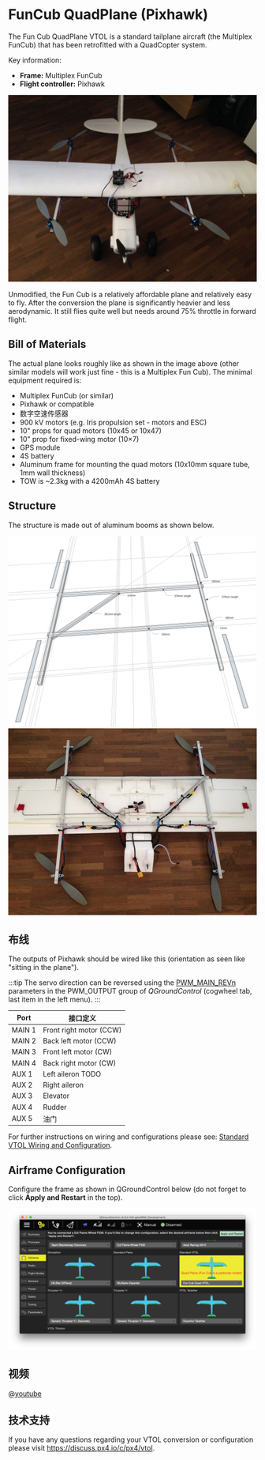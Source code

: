 # FunCub QuadPlane (Pixhawk)

The Fun Cub QuadPlane VTOL is a standard tailplane aircraft (the Multiplex FunCub) that has been retrofitted with a QuadCopter system.

Key information:

- **Frame:** Multiplex FunCub
- **Flight controller:** Pixhawk

![Fun Cub VTOL](../../assets/airframes/vtol/funcub_pixhawk/fun_cub_vtol_complete.jpg)

Unmodified, the Fun Cub is a relatively affordable plane and relatively easy to fly. After the conversion the plane is significantly heavier and less aerodynamic. It still flies quite well but needs around 75% throttle in forward flight.

## Bill of Materials

The actual plane looks roughly like as shown in the image above (other similar models will work just fine - this is a Multiplex Fun Cub). The minimal equipment required is:

- Multiplex FunCub (or similar)
- Pixhawk or compatible
- 数字空速传感器
- 900 kV motors (e.g. Iris propulsion set - motors and ESC)
- 10" props for quad motors (10x45 or 10x47)
- 10" prop for fixed-wing motor (10×7)
- GPS module
- 4S battery
- Aluminum frame for mounting the quad motors (10x10mm square tube, 1mm wall thickness)
- TOW is ~2.3kg with a 4200mAh 4S battery

## Structure

The structure is made out of aluminum booms as shown below.

![quad_frame](../../assets/airframes/vtol/funcub_pixhawk/fun_cub_aluminium_frame_for_vtol.jpg) ![Fun Cub -frame for vtol mounted](../../assets/airframes/vtol/funcub_pixhawk/fun_cub_aluminium_frame_for_vtol_mounted.jpg)

## 布线

The outputs of Pixhawk should be wired like this (orientation as seen like "sitting in the plane").

:::tip
The servo direction can be reversed using the [PWM_MAIN_REVn](../advanced_config/parameter_reference.md#PWM_MAIN_REV1) parameters in the PWM_OUTPUT group of *QGroundControl* (cogwheel tab, last item in the left menu).
:::

| Port   | 接口定义                    |
| ------ | ----------------------- |
| MAIN 1 | Front right motor (CCW) |
| MAIN 2 | Back left motor (CCW)   |
| MAIN 3 | Front left motor (CW)   |
| MAIN 4 | Back right motor (CW)   |
| AUX 1  | Left aileron TODO       |
| AUX 2  | Right aileron           |
| AUX 3  | Elevator                |
| AUX 4  | Rudder                  |
| AUX 5  | 油门                      |

For further instructions on wiring and configurations please see: [Standard VTOL Wiring and Configuration](../config_vtol/vtol_quad_configuration.md). <!-- replace with Pixhawk Wiring Quickstart -->

## Airframe Configuration

Configure the frame as shown in QGroundControl below (do not forget to click **Apply and Restart** in the top).

![QCG - Select Fun Cub Quad firmware](../../assets/airframes/vtol/funcub_pixhawk/qgc_firmware_standard_vtol_fun_cub_quad.png)

## 视频

@[youtube](https://youtu.be/4K8yaa6A0ks)

## 技术支持

If you have any questions regarding your VTOL conversion or configuration please visit <https://discuss.px4.io/c/px4/vtol>.